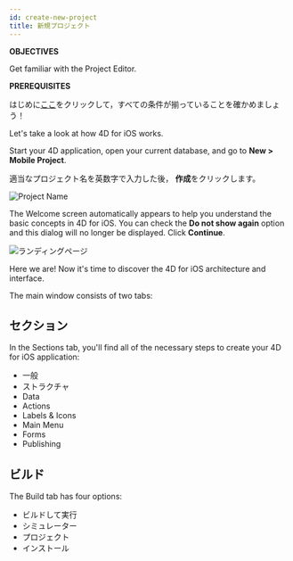 ```yaml
---
id: create-new-project
title: 新規プロジェクト
---
```


<div class = "objectives"> 

**OBJECTIVES**

Get familiar with the Project Editor.</div> <div class = "prerequisites"> 

**PREREQUISITES**

はじめに[ここ](prerequisites.html)をクリックして，すべての条件が揃っていることを確かめましょう！</div> 

Let's take a look at how 4D for iOS works.

Start your 4D application, open your current database, and go to **New > Mobile Project**.

適当なプロジェクト名を英数字で入力した後， **作成**をクリックします。

![Project Name](assets/en/project-editor/Project-creation-4D-for-iOS.png)

The Welcome screen automatically appears to help you understand the basic concepts in 4D for iOS. You can check the **Do not show again** option and this dialog will no longer be displayed. Click **Continue**.

![ランディングページ](assets/en/project-editor/Welcome-Screen-4D-for-iOS.png)

Here we are! Now it's time to discover the 4D for iOS architecture and interface.

The main window consists of two tabs:

## セクション

In the Sections tab, you'll find all of the necessary steps to create your 4D for iOS application:

* 一般
* ストラクチャ
* Data
* Actions
* Labels & Icons
* Main Menu
* Forms
* Publishing

## ビルド

The Build tab has four options:

* ビルドして実行 
* シミュレーター
* プロジェクト
* インストール